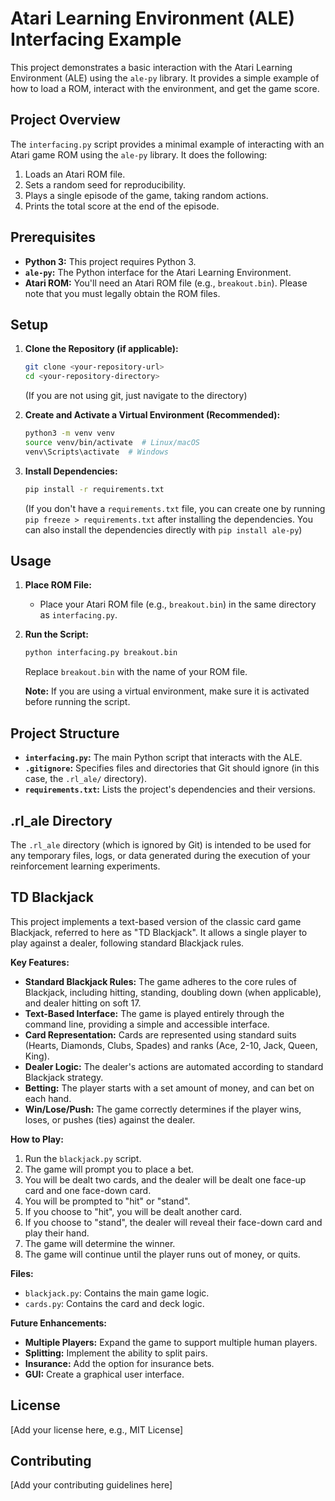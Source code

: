 # Atari Learning Environment (ALE) Interfacing Example

This project demonstrates a basic interaction with the Atari Learning Environment (ALE) using the `ale-py` library. It provides a simple example of how to load a ROM, interact with the environment, and get the game score.

## Project Overview

The `interfacing.py` script provides a minimal example of interacting with an Atari game ROM using the `ale-py` library. It does the following:

1.  Loads an Atari ROM file.
2.  Sets a random seed for reproducibility.
3.  Plays a single episode of the game, taking random actions.
4.  Prints the total score at the end of the episode.

## Prerequisites

*   **Python 3:** This project requires Python 3.
*   **`ale-py`:** The Python interface for the Atari Learning Environment.
*   **Atari ROM:** You'll need an Atari ROM file (e.g., `breakout.bin`). Please note that you must legally obtain the ROM files.

## Setup

1.  **Clone the Repository (if applicable):**
    ```bash
    git clone <your-repository-url>
    cd <your-repository-directory>
    ```
    (If you are not using git, just navigate to the directory)

2.  **Create and Activate a Virtual Environment (Recommended):**
    ```bash
    python3 -m venv venv
    source venv/bin/activate  # Linux/macOS
    venv\Scripts\activate  # Windows
    ```

3.  **Install Dependencies:**
    ```bash
    pip install -r requirements.txt
    ```
    (If you don't have a `requirements.txt` file, you can create one by running `pip freeze > requirements.txt` after installing the dependencies. You can also install the dependencies directly with `pip install ale-py`)

## Usage

1.  **Place ROM File:**
    *   Place your Atari ROM file (e.g., `breakout.bin`) in the same directory as `interfacing.py`.

2.  **Run the Script:**
    ```bash
    python interfacing.py breakout.bin
    ```
    Replace `breakout.bin` with the name of your ROM file.

    **Note:** If you are using a virtual environment, make sure it is activated before running the script.

## Project Structure

*   **`interfacing.py`:** The main Python script that interacts with the ALE.
*   **`.gitignore`:** Specifies files and directories that Git should ignore (in this case, the `.rl_ale/` directory).
*   **`requirements.txt`:** Lists the project's dependencies and their versions.

## .rl_ale Directory

The `.rl_ale` directory (which is ignored by Git) is intended to be used for any temporary files, logs, or data generated during the execution of your reinforcement learning experiments.

## TD Blackjack

This project implements a text-based version of the classic card game Blackjack, referred to here as "TD Blackjack".  It allows a single player to play against a dealer, following standard Blackjack rules.

**Key Features:**

*   **Standard Blackjack Rules:** The game adheres to the core rules of Blackjack, including hitting, standing, doubling down (when applicable), and dealer hitting on soft 17.
*   **Text-Based Interface:** The game is played entirely through the command line, providing a simple and accessible interface.
*   **Card Representation:** Cards are represented using standard suits (Hearts, Diamonds, Clubs, Spades) and ranks (Ace, 2-10, Jack, Queen, King).
*   **Dealer Logic:** The dealer's actions are automated according to standard Blackjack strategy.
* **Betting:** The player starts with a set amount of money, and can bet on each hand.
* **Win/Lose/Push:** The game correctly determines if the player wins, loses, or pushes (ties) against the dealer.

**How to Play:**

1.  Run the `blackjack.py` script.
2.  The game will prompt you to place a bet.
3.  You will be dealt two cards, and the dealer will be dealt one face-up card and one face-down card.
4.  You will be prompted to "hit" or "stand".
5.  If you choose to "hit", you will be dealt another card.
6.  If you choose to "stand", the dealer will reveal their face-down card and play their hand.
7. The game will determine the winner.
8. The game will continue until the player runs out of money, or quits.

**Files:**

*   `blackjack.py`: Contains the main game logic.
* `cards.py`: Contains the card and deck logic.

**Future Enhancements:**

*   **Multiple Players:** Expand the game to support multiple human players.
*   **Splitting:** Implement the ability to split pairs.
*   **Insurance:** Add the option for insurance bets.
* **GUI:** Create a graphical user interface.


## License

[Add your license here, e.g., MIT License]

## Contributing

[Add your contributing guidelines here]
